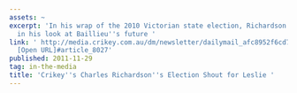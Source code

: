 ```yaml
---
assets: ~
excerpt: 'In his wrap of the 2010 Victorian state election, Richardson cites Leslie
  in his look at Baillieu''s future '
link: ' http://media.crikey.com.au/dm/newsletter/dailymail_afc8952f6cd7147657d449cb74418f56.html?source=cmailer
  [Open URL]#article_8027'
published: 2011-11-29
tag: in-the-media
title: 'Crikey''s Charles Richardson''s Election Shout for Leslie '
---
```


